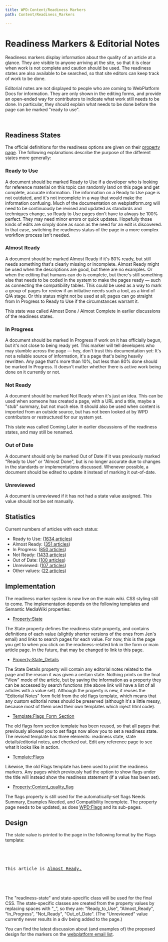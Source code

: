```yaml
---
title: WPD:Content/Readiness Markers
path: Content/Readiness_Markers

---
```

<h1><span class="mw-headline" id="Readiness_Markers_.26_Editorial_Notes">Readiness Markers &amp; Editorial Notes</span></h1>
<p>Readiness markers display information about the quality of an article at a glance.  They are visible to anyone arriving at the site, so that it is clear when work is not complete and caution should be used.  The readiness states are also available to be searched, so that site editors can keep track of work to be done.
</p><p>Editorial notes are not displayed to people who are coming to WebPlatform Docs for information.  They are only shown in the editing forms, and provide an open-ended way for contributors to indicate what work still needs to be done.  In particular, they should explain what needs to be done before the page can be marked "ready to use".
</p><p><br />
</p>
<h2><span class="mw-headline" id="Readiness_States">Readiness States</span></h2>
<p>The official definitions for the readiness options are given on their <a href="/wiki/Property:State" title="Property:State"> property page</a>.  The following explanations describe the purpose of the different states more generally:
</p>
<h3><span class="mw-headline" id="Ready_to_Use">Ready to Use</span></h3>
<p>A document should be marked Ready to Use if a developer who is looking for reference material on this topic can randomly land on this page and get complete, accurate information. The information on a Ready to Use page is not outdated, and it's not incomplete in a way that would make the information confusing. Much of the documentation on webplatform.org will need to be continuously be revised and updated as standards and techniques change, so Ready to Use pages don't have to always be 100% perfect. They may need minor errors or quick updates.  Hopefully those kinds of edits are simply done as soon as the need for an edit is discovered. In that case, switching the readiness status of the page in a more complex workflow process isn't needed.
</p>
<h3><span class="mw-headline" id="Almost_Ready">Almost Ready</span></h3>
<p>A document should be marked Almost Ready if it's 80% ready, but still needs something that's clearly missing or incomplete.  Almost Ready might be used when the descriptions are good, but there are no examples. Or when the editing that humans can do is complete, but there's still something else that needs to be coded in the system to make the pages ready — such as connecting the compatibility tables. This could be used as a way to mark a group of pages for review if an initiative needs such a tool, as a kind of Q/A stage. Or this status might not be used at all; pages can go straight from In Progress to Ready to Use if the circumstances warrant it.
</p><p>This state was called Almost Done / Almost Complete in earlier discussions of the readiness states.
</p>
<h3><span class="mw-headline" id="In_Progress">In Progress</span></h3>
<p>A document should be marked In Progress if work on it has officially begun, but it's not close to being ready yet. This marker will tell developers who may stumble across the page — hey, don't trust this documentation yet: It's not a reliable source of information, it's a page that's being heavily rewritten. Any page that's more than 10%, but less than 80% done should be marked In Progress. It doesn't matter whether there is active work being done on it currently or not. 
</p>
<h3><span class="mw-headline" id="Not_Ready">Not Ready</span></h3>
<p>A document should be marked Not Ready when it's just an idea. This can be used when someone has created a page, with a URL and a title, maybe a "stub" summary, but not much else. It should also be used when content is imported from an outside source, but has not been looked at by WPD contributors or restructured for our system yet.
</p><p>This state was called Coming Later in earlier discussions of the readiness states, and may still be renamed.
</p>
<h3><span class="mw-headline" id="Out_of_Date">Out of Date</span></h3>
<p>A document should only be marked Out of Date if it was previously marked "Ready to Use" or "Almost Done", but is no longer accurate due to changes in the standards or implementations discussed.  Whenever possible, a document should be edited to update it instead of marking it out-of-date.
</p>
<h3><span class="mw-headline" id="Unreviewed">Unreviewed</span></h3>
<p>A document is unreviewed if it has not had a state value assigned.  This value should not be set manually.
</p>
<h2><span class="mw-headline" id="Statistics">Statistics</span></h2>
<p>Current numbers of articles with each status:
</p>
<ul><li>Ready to Use: (<a rel="nofollow" class="external text" href="//docs.webplatform.org/w/index.php?title=Special:SearchByProperty&amp;property=State&amp;value=Ready+to+Use">1634 articles</a>)</li>
<li>Almost Ready: (<a rel="nofollow" class="external text" href="//docs.webplatform.org/w/index.php?title=Special:SearchByProperty&amp;property=State&amp;value=Almost+Ready">351 articles</a>)</li>
<li>In Progress: (<a rel="nofollow" class="external text" href="//docs.webplatform.org/w/index.php?title=Special:SearchByProperty&amp;property=State&amp;value=In+Progress">850 articles</a>)</li>
<li>Not Ready: (<a rel="nofollow" class="external text" href="//docs.webplatform.org/w/index.php?title=Special:SearchByProperty&amp;property=State&amp;value=Not+Ready">1433 articles</a>)</li>
<li>Out of Date: (<a rel="nofollow" class="external text" href="//docs.webplatform.org/w/index.php?title=Special:SearchByProperty&amp;property=State&amp;value=Out+of+Date">100 articles</a>)</li>
<li>Unreviewed: (<a rel="nofollow" class="external text" href="//docs.webplatform.org/w/index.php?title=Special:SearchByProperty&amp;property=State&amp;value=Unreviewed">107 articles</a>)</li>
<li>Other values: (<a rel="nofollow" class="external text" href="//docs.webplatform.org/w/index.php?title=Special:SearchByProperty&amp;property=Has+improper+value+for&amp;value=State">22 articles</a>)</li></ul>
<h2><span class="mw-headline" id="Implementation">Implementation</span></h2>
<p>The readiness marker system is now live on the main wiki.  CSS styling still to come.  The implementation depends on the following templates and Semantic MediaWiki properties:
</p>
<ul><li> <a href="/wiki/Property:State" title="Property:State">Property:State</a><br /></li></ul>
<p>The State property defines the readiness state property, and contains definitions of each value (slightly shorter versions of the ones from Jen's email) and links to search pages for each value.  For now, this is the page you get to when you click on the readiness-related link in the form or main article page.    In the future, that may be changed to link to this page.
</p>
<ul><li> <a href="/wiki/Property:State_Details" title="Property:State Details">Property:State_Details</a><br /></li></ul>
<p>The State Details property will contain any editorial notes related to the page and the reason it was given a certain state.  Nothing prints on the final "View" mode of the article, but by saving the information as a property they can be accessed by search functions (the above link will have a list of all articles with a value set).  Although the property is new, it reuses the "Editorial Notes" form field from the old flags template, which means that any custom editorial notes should be preserved (although it's a little messy, because most of them used their own templates which inject html code).
</p>
<ul><li> <a href="/wiki/Template:Flags_Form_Section" title="Template:Flags Form Section">Template:Flags_Form_Section</a><br /></li></ul>
<p>The old flags form section template has been reused, so that all pages that previously allowed you to set flags now allow you to set a readiness state.  The revised template has three elements: readiness state, state details/editorial notes, and checked out.  Edit any reference page to see what it looks like in action.
</p>
<ul><li>  <a href="/wiki/Template:Flags" title="Template:Flags">Template:Flags</a><br /></li></ul>
<p>Likewise, the old Flags template has been used to print the readiness markers.  Any pages which previously had the option to show flags under the title will instead show the readiness statement (if a value has been set).
</p>
<ul><li> <a href="/wiki/Property:Content_quality_flag" title="Property:Content quality flag">Property:Content_quality_flag</a><br /></li></ul>
<p>The flags property is still used for the automatically-set flags Needs Summary, Examples Needed, and Compatibility Incomplete.  The property page needs to be updated, as does <a href="/wiki/WPD:Flags" title="WPD:Flags">WPD:Flags</a> and its sub-pages.
</p>
<h2><span class="mw-headline" id="Design">Design</span></h2>
<p>The state value is printed to the page in the following format by the Flags template:
</p><p><br />
</p>
<pre class="language-html5" data-lang="html5">
<div class="readiness-state Almost_Ready"> 
<p>This article is <a href="/wiki/Property:State" title="Property:State">Almost Ready.</a>
</p>
</div>
</pre>
<p><br />
The "readiness-state" and state-specific class will be used for the final CSS.  The state-specific classes are created from the property values by replacing spaces with "_", so they are: "Ready_to_Use", "Almost_Ready", "In_Progress", "Not_Ready", "Out_of_Date".  (The "Unreviewed" value currently never results in a div being added to the page.)
</p><p>You can find the latest discussion about (and examples of) the proposed design for the markers on the <a rel="nofollow" class="external text" href="http://lists.w3.org/Archives/Public/public-webplatform/">webplatform email list</a>.
</p>
<!-- Saved in parser cache with key wpwiki:pcache:idhash:22193-0!*!0!!*!*!*!esi=1 and timestamp 20150810200053 and revision id 58141
 -->
